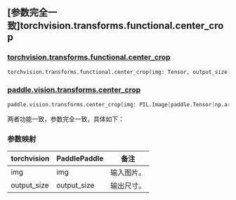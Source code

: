 ## [参数完全一致]torchvision.transforms.functional.center_crop

### [torchvision.transforms.functional.center_crop](https://pytorch.org/vision/main/generated/torchvision.transforms.functional.center_crop.html)

```python
torchvision.transforms.functional.center_crop(img: Tensor, output_size: List[int])
```

### [paddle.vision.transforms.center_crop](https://www.paddlepaddle.org.cn/documentation/docs/zh/develop/api/paddle/vision/transforms/center_crop_cn.html)

```python
paddle.vision.transforms.center_crop(img: PIL.Image|paddle.Tensor|np.array, output_size: List[int])
```

两者功能一致，参数完全一致，具体如下：

### 参数映射

| torchvision | PaddlePaddle | 备注                             |
| ----------------------------------------------- | ------------------------------------- | -------------------------------- |
| img                        | img            | 输入图片。       |
| output_size                   | output_size         | 输出尺寸。 |

